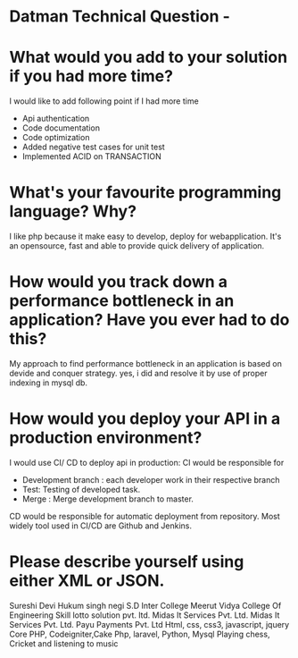 # Datman Technical Question -


# What would you add to your solution if you had more time?

  I would like to add following point if I had more time
   - Api authentication 
   - Code documentation
   - Code optimization  
   - Added negative test cases for unit test
   - Implemented ACID on TRANSACTION 
   
# What's your favourite programming language? Why?

I like php because it make easy to develop, deploy for webapplication. It's an opensource, fast and able to provide quick delivery of application.

# How would you track down a performance bottleneck in an application? Have you ever had to do this?

My approach to find performance bottleneck in an application is based on devide and conquer strategy. yes, i did and resolve it by use of proper indexing in mysql db.

# How would you deploy your API in a production environment?

I would use CI/ CD to deploy api in production:
CI would be responsible for 
- Development branch : each developer work in their respective branch
- Test: Testing of developed task.
- Merge : Merge development branch to master.

CD would be responsible for automatic deployment from repository. Most widely tool used in CI/CD are Github and Jenkins. 

# Please describe yourself using either XML or JSON.
<?xml version="1.0" encoding="UTF-8"?>
<Arvind >
    <Parents>
        <Mother occupation='Home maker'>
        Sureshi Devi
        </Mother>
        <Father occupation='Retd. teacher'>
        Hukum singh negi
        </Father>
    </Parents>
    <Education>
        <School passout_year='2008'> S.D Inter College Meerut</School>
        <Gradutaion stream ='Computer Science' degree = 'B.tech' batch = '2008-2012' >
            Vidya College Of Engineering
        </Gradutaion>
    </Education>
    <Employment>
        <Employer >
            <First from='2012' to='2015' designation= 'software developer' >
            Skill lotto solution pvt. ltd.
            </First>
            <Second from ='2015' to ='2017' designation ='software developer'>
                Midas It Services Pvt. Ltd.
            </Second>
            <Third from ='2017' to ='2019' designation ='software engineer'>
                Midas It Services Pvt. Ltd.
            </Third>
            <Fourth from ='2019' to ='current' designation ='software developer'>
                Payu Payments Pvt. Ltd
            </Fourth>
        </Employer>
        <Skill>
            <Frontend>
                Html, css, css3, javascript, jquery
            </Frontend>
            <Backend>
                Core PHP, Codeigniter,Cake Php, laravel, Python, Mysql
            </Backend>
        </Skill>
    </Employment>
    <Hobby>
        Playing chess, Cricket and listening to music
    </Hobby>
</Arvind>

